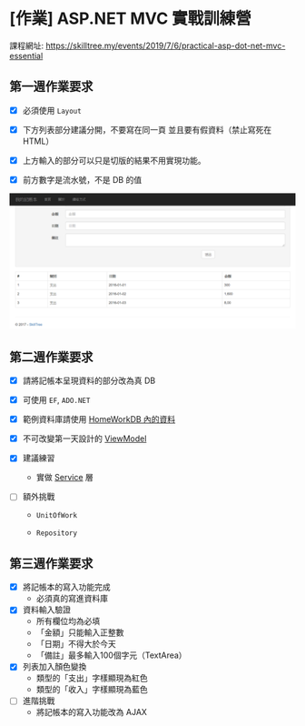 # [作業] ASP.NET MVC 實戰訓練營

課程網址: https://skilltree.my/events/2019/7/6/practical-asp-dot-net-mvc-essential

## 第一週作業要求
- [x] 必須使用 `Layout`

- [x] 下方列表部分建議分開，不要寫在同一頁 並且要有假資料（禁止寫死在 HTML）

- [x] 上方輸入的部分可以只是切版的結果不用實現功能。

- [x] 前方數字是流水號，不是 DB 的值

![image](https://github.com/brian90191/SkillTree_MVC_HW/blob/master/MVC_1_Template.png)

## 第二週作業要求
- [x] 請將記帳本呈現資料的部分改為真 DB

- [x] 可使用 `EF`, `ADO.NET`

- [x] 範例資料庫請使用 [HomeWorkDB 內的資料](https://github.com/brian90191/SkillTree_MVC_HW/blob/master/SkillTree_MVC_HW/App_Data/SkillTreeHomework.mdf) 

- [x] 不可改變第一天設計的 [ViewModel](https://github.com/brian90191/SkillTree_MVC_HW/blob/master/SkillTree_MVC_HW/Models/ViewModels/AccountViewModel.cs)

- [x] 建議練習

  * 實做 [Service](https://github.com/brian90191/SkillTree_MVC_HW/blob/master/SkillTree_MVC_HW/Service/AccountService.cs) 層

- [ ] 額外挑戰

  * `UnitOfWork`

  * `Repository`

## 第三週作業要求
- [x] 將記帳本的寫入功能完成
  * 必須真的寫進資料庫
- [x] 資料輸入驗證
  * 所有欄位均為必填
  * 「金額」只能輸入正整數
  * 「日期」不得大於今天
  * 「備註」最多輸入100個字元（TextArea）
- [x] 列表加入顏色變換
  * 類型的「支出」字樣顯現為紅色
  * 類型的「收入」字樣顯現為藍色
- [ ] 進階挑戰
  * 將記帳本的寫入功能改為 AJAX
